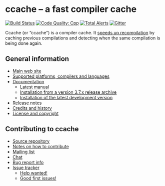ccache – a fast compiler cache
==============================

[![Build Status](https://travis-ci.com/ccache/ccache.svg?branch=master)](https://travis-ci.com/ccache/ccache)
[![Code Quality: Cpp](https://img.shields.io/lgtm/grade/cpp/g/ccache/ccache.svg?logo=lgtm&logoWidth=18)](https://lgtm.com/projects/g/ccache/ccache/context:cpp)
[![Total Alerts](https://img.shields.io/lgtm/alerts/g/ccache/ccache.svg?logo=lgtm&logoWidth=18)](https://lgtm.com/projects/g/ccache/ccache/alerts)
[![Gitter](https://img.shields.io/gitter/room/ccache/ccache.svg)](https://gitter.im/ccache/ccache)

Ccache (or “ccache”) is a compiler cache. It [speeds up
recompilation](https://ccache.dev/performance.html) by caching previous
compilations and detecting when the same compilation is being done again.


General information
-------------------

* [Main web site](https://ccache.dev)
* [Supported platforms, compilers and languages](https://ccache.dev/platform-compiler-language-support.html)
* [Documentation](https://ccache.dev/documentation.html)
  * [Latest manual](https://ccache.dev/manual/latest.html)
  * [Installation from a version 3.7.x release archive](https://github.com/ccache/ccache/blob/3.7-maint/doc/INSTALL-from-release-archive.md)
  * [Installation of the latest development version](https://github.com/ccache/ccache/blob/master/doc/INSTALL.md)
* [Release notes](https://ccache.dev/releasenotes.html)
* [Credits and history](https://ccache.dev/credits.html)
* [License and copyright](https://ccache.dev/license.html)


Contributing to ccache
----------------------

* [Source repository](https://github.com/ccache/ccache)
* [Notes on how to contribute](https://github.com/ccache/ccache/blob/master/CONTRIBUTING.md)
* [Mailing list](https://lists.samba.org/mailman/listinfo/ccache/)
* [Chat](https://gitter.im/ccache/ccache)
* [Bug report info](https://ccache.dev/bugs.html)
* [Issue tracker](https://github.com/ccache/ccache/issues)
  * [Help wanted!](https://github.com/ccache/ccache/labels/help%20wanted)
  * [Good first issues!](https://github.com/ccache/ccache/labels/good%20first%20issue)
